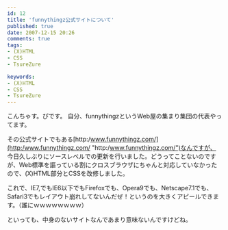 ```yaml
---
id: 12
title: 'funnythingz公式サイトについて'
published: true
date: 2007-12-15 20:26
comments: true
tags:
- (X)HTML
- CSS
- TsureZure

keywords:
- (X)HTML
- CSS
- TsureZure
---
```

こんちゃす。ぴです。
自分、funnythingzというWeb屋の集まり集団の代表やってます。

その公式サイトでもある[http:/www.funnythingz.com/](http:/www.funnythingz.com/ "http:/www.funnythingz.com/")なんですが、 今日久しぶりにソースレベルでの更新を行いました。どうってことないのですが、Web標準を謳っている割にクロスブラウザにちゃんと対応していなかったので、(X)HTML部分とCSSを改修しました。

これで、IE7,でもIE6以下でもFirefoxでも、Opera9でも、Netscape7.1でも、Safari3でもレイアウト崩れしてないんだぜ！というのを大きくアピールできます。（誰にｗｗｗｗｗｗｗｗ）

といっても、中身のないサイトなんであまり意味ないんですけどね。
